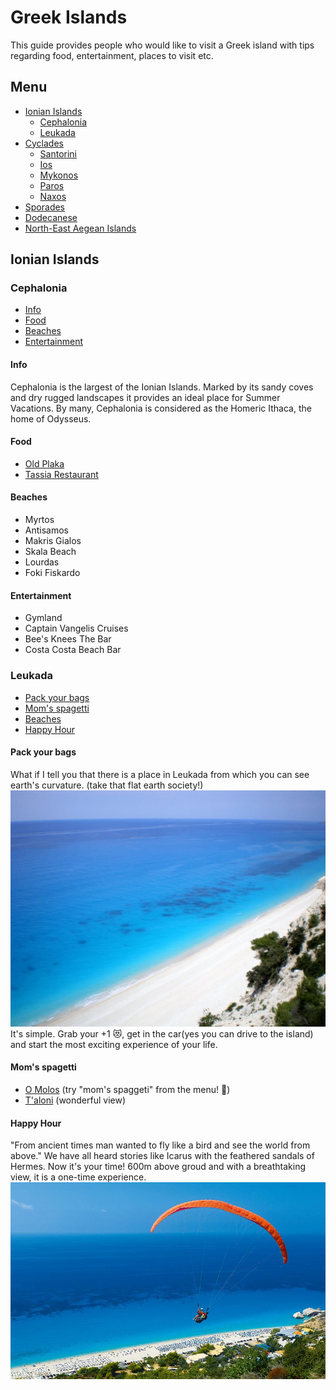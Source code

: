# Greek Islands
This guide provides people who would like to visit a Greek island with tips regarding food, entertainment, places to visit etc.
## Menu
* [Ionian Islands](#ionian_islands)
  * [Cephalonia](#cephalonia)
  * [Leukada](#leukada)
* [Cyclades](#cyclades)
  * [Santorini](#santorini)
  * [Ios](#ios)
  * [Mykonos](#mykonos)
  * [Paros](#paros)
  * [Naxos](#naxos)
* [Sporades](#sporades)
* [Dodecanese](#dodecanese)
* [North-East Aegean Islands](#north_east_aegean_islands)


## <a name="ionian_islands"></a>Ionian Islands

### <a name="cephalonia"></a>Cephalonia
* [Info](#info)
* [Food](#food)
* [Beaches](#beaches)
* [Entertainment](#entertainment)


#### <a name="info"></a>Info
Cephalonia is the largest of the Ionian Islands. Marked by its sandy coves and dry rugged landscapes it provides an ideal place for Summer Vacations.
By many, Cephalonia is considered as the Homeric Ithaca, the home of Odysseus.

#### <a name="food"></a>Food
* [Old Plaka](http://paliaplaka.gr/)
* [Tassia Restaurant](http://www.tassia.gr/)

#### <a name="beaches"></a>Beaches
* Myrtos
* Antisamos
* Makris Gialos
* Skala Beach
* Lourdas
* Foki Fiskardo

#### <a name="entertainment"></a>Entertainment
* Gymland
* Captain Vangelis Cruises
* Bee's Knees The Bar
* Costa Costa Beach Bar

### <a name="leukada"></a>Leukada
* [Pack your bags](#pack)
* [Mom's spagetti](#hungry)
* [Beaches](#beaches1)
* [Happy Hour](#happy_hour)

#### <a name="pack"></a>Pack your bags
What if I tell you that there is a place in Leukada from which you can see earth's curvature. (take that flat earth society!)
![](/images/leukada.png)
It's simple. Grab your +1 😻, get in the car(yes you can drive to the island) and start the most exciting experience of your life.

#### <a name="hungry"></a>Mom's spagetti
* [O Molos](https://www.facebook.com/omolos.lefkada/?ref=bookmarks&utm_source=tripadvisor&utm_medium=referral) (try "mom's spaggeti" from the menu! 🍝)
* [T'aloni](http://www.t-aloni.gr/?utm_source=tripadvisor&utm_medium=referral) (wonderful view)

#### <a name="happy_hour"></a>Happy Hour
"From ancient times man wanted to fly like a bird and see the world from above." We have all heard stories like Icarus with the feathered sandals of Hermes.
Now it's your time! 600m above groud and with a breathtaking view, it is a one-time experience. ![](/images/para.png)
